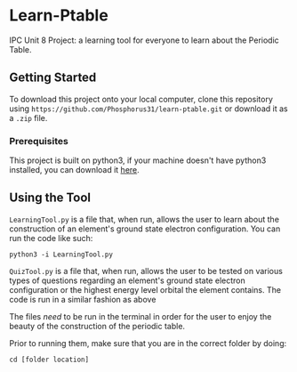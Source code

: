 # Learn-Ptable

IPC Unit 8 Project: a learning tool for everyone to learn about the Periodic Table.

## Getting Started

To download this project onto your local computer, clone this repository using `https://github.com/Phosphorus31/learn-ptable.git` or download it as a `.zip` file.

### Prerequisites

This project is built on python3, if your machine doesn't have python3 installed, you can download it [here](https://www.python.org/downloads/).

## Using the Tool

`LearningTool.py` is a file that, when run, allows the user to learn about the construction of an element's ground state electron configuration. You can run the code like such:

```
python3 -i LearningTool.py
```

`QuizTool.py` is a file that, when run, allows the user to be tested on various types of questions regarding an element's ground state electron configuration or the highest energy level orbital the element contains. The code is run in a similar fashion as above

The files *need* to be run in the terminal in order for the user to enjoy the beauty of the construction of the periodic table.

Prior to running them, make sure that you are in the correct folder by doing:

```
cd [folder location]
```